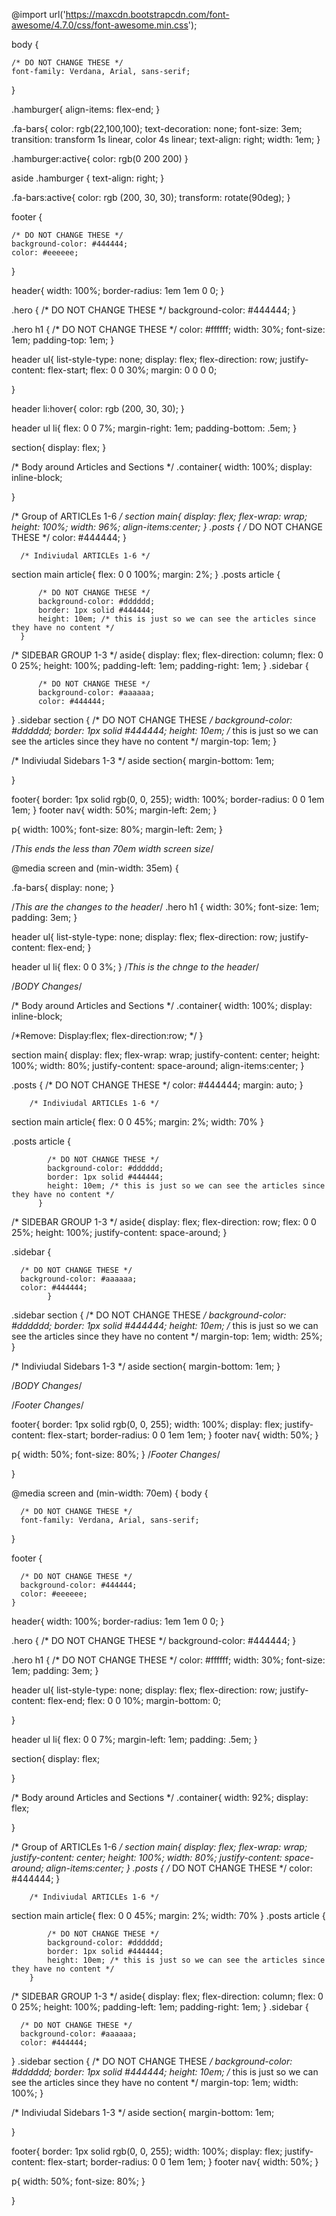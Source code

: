 




@import url('https://maxcdn.bootstrapcdn.com/font-awesome/4.7.0/css/font-awesome.min.css');


body {

    /* DO NOT CHANGE THESE */
    font-family: Verdana, Arial, sans-serif;
}

.hamburger{
  align-items: flex-end;
}

.fa-bars{
  color: rgb(22,100,100);
  text-decoration: none;
  font-size: 3em;
  transition: transform 1s linear, color 4s linear;
  text-align: right;
  width: 1em;
}

.hamburger:active{
  color:  rgb(0 200 200)
}

aside .hamburger {
  text-align: right;
}

.fa-bars:active{
    color: rgb (200, 30, 30);
    transform: rotate(90deg);
}



footer {

    /* DO NOT CHANGE THESE */
    background-color: #444444;
    color: #eeeeee;
  }

header{
width: 100%;
border-radius: 1em 1em 0 0;
}

.hero {
    /* DO NOT CHANGE THESE */
    background-color: #444444;
  }

.hero h1 {
      /* DO NOT CHANGE THESE */
      color: #ffffff;
      width: 30%;
      font-size: 1em;
      padding-top: 1em;
    }

header ul{
  list-style-type: none;
  display: flex;
  flex-direction: row;
  justify-content: flex-start;
  flex: 0 0 30%;
  margin: 0 0 0 0;

}

header li:hover{
    color: rgb (200, 30, 30);
  }

header ul li{
    flex: 0 0 7%;
    margin-right: 1em;
    padding-bottom: .5em;
}

section{
display: flex;
}

/* Body around Articles and Sections */
.container{
  width: 100%;
  display: inline-block;

}

/* Group of ARTICLEs 1-6 */
section main{
  display: flex;
  flex-wrap: wrap;
  height: 100%;
  width: 96%;
  align-items:center;
}
.posts {
        /* DO NOT CHANGE THESE */
        color: #444444;
      }

      /* Indiviudal ARTICLEs 1-6 */
section main article{
  flex: 0 0 100%;
  margin: 2%;
}
.posts article {

          /* DO NOT CHANGE THESE */
          background-color: #dddddd;
          border: 1px solid #444444;
          height: 10em; /* this is just so we can see the articles since they have no content */
      }

/* SIDEBAR GROUP 1-3 */
aside{
  display: flex;
  flex-direction: column;
  flex: 0 0 25%;
  height: 100%;
  padding-left: 1em;
  padding-right: 1em;
}
.sidebar {

          /* DO NOT CHANGE THESE */
          background-color: #aaaaaa;
          color: #444444;
}
.sidebar section {
    /* DO NOT CHANGE THESE */
    background-color: #dddddd;
    border: 1px solid #444444;
    height: 10em; /* this is just so we can see the articles since they have no content */
    margin-top: 1em;
}

/* Indiviudal Sidebars 1-3 */
aside section{
  margin-bottom: 1em;

}






footer{
  border: 1px solid rgb(0, 0, 255);
  width: 100%;
  border-radius: 0 0 1em 1em;
}
footer nav{
  width: 50%;
  margin-left: 2em;
}

p{
  width: 100%;
  font-size: 80%;
  margin-left: 2em;
}



/*This ends the less than 70em width screen size*/

@media screen and (min-width: 35em) {

.fa-bars{
  display: none;
}

/*This are the changes to the header*/
.hero h1 {
          width: 30%;
          font-size: 1em;
          padding: 3em;
        }

header ul{
          list-style-type: none;
          display: flex;
          flex-direction: row;
          justify-content: flex-end;
        }

header ul li{
            flex: 0 0 3%;
        }
        /*This is the chnge to the header*/

/*BODY Changes*/

/* Body around Articles and Sections */
.container{
  width: 100%;
  display: inline-block;

  /*Remove:
  Display:flex;
  flex-direction:row;
  */
          }

  section main{
    display: flex;
    flex-wrap: wrap;
    justify-content: center;
    height: 100%;
    width: 80%;
    justify-content: space-around;
    align-items:center;
              }

  .posts {
          /* DO NOT CHANGE THESE */
          color: #444444;
          margin: auto;
        }

        /* Indiviudal ARTICLEs 1-6 */
  section main article{
    flex: 0 0 45%;
    margin: 2%;
    width: 70%
                      }

  .posts article {

            /* DO NOT CHANGE THESE */
            background-color: #dddddd;
            border: 1px solid #444444;
            height: 10em; /* this is just so we can see the articles since they have no content */
          }

  /* SIDEBAR GROUP 1-3 */
  aside{
    display: flex;
    flex-direction: row;
    flex: 0 0 25%;
    height: 100%;
    justify-content: space-around;
        }


  .sidebar {

      /* DO NOT CHANGE THESE */
      background-color: #aaaaaa;
      color: #444444;
            }


  .sidebar section {
      /* DO NOT CHANGE THESE */
      background-color: #dddddd;
      border: 1px solid #444444;
      height: 10em; /* this is just so we can see the articles since they have no content */
      margin-top: 1em;
      width: 25%;
                  }

  /* Indiviudal Sidebars 1-3 */
  aside section{
    margin-bottom: 1em;
                }

/*BODY Changes*/



/*Footer Changes*/

footer{
  border: 1px solid rgb(0, 0, 255);
  width: 100%;
  display: flex;
  justify-content: flex-start;
  border-radius: 0 0 1em 1em;
      }
footer nav{
  width: 50%;
          }

p{
  width: 50%;
  font-size: 80%;
  }
/*Footer Changes*/

}

@media screen and (min-width: 70em) {
  body {

      /* DO NOT CHANGE THESE */
      font-family: Verdana, Arial, sans-serif;
  }

  footer {

      /* DO NOT CHANGE THESE */
      background-color: #444444;
      color: #eeeeee;
    }

  header{
  width: 100%;
  border-radius: 1em 1em 0 0;
  }

  .hero {
      /* DO NOT CHANGE THESE */
      background-color: #444444;
    }

  .hero h1 {
        /* DO NOT CHANGE THESE */
        color: #ffffff;
        width: 30%;
        font-size: 1em;
        padding: 3em;
      }

  header ul{
    list-style-type: none;
    display: flex;
    flex-direction: row;
    justify-content: flex-end;
    flex: 0 0 10%;
    margin-bottom: 0;


  }

  header ul li{
      flex: 0 0 7%;
      margin-left: 1em;
      padding: .5em;
  }

  section{
  display: flex;


  }

  /* Body around Articles and Sections */
  .container{
    width: 92%;
    display: flex;

  }

  /* Group of ARTICLEs 1-6 */
  section main{
    display: flex;
    flex-wrap: wrap;
    justify-content: center;
    height: 100%;
    width: 80%;
    justify-content: space-around;
    align-items:center;
  }
  .posts {
          /* DO NOT CHANGE THESE */
          color: #444444;
        }

        /* Indiviudal ARTICLEs 1-6 */
  section main article{
    flex: 0 0 45%;
    margin: 2%;
    width: 70%
  }
  .posts article {

            /* DO NOT CHANGE THESE */
            background-color: #dddddd;
            border: 1px solid #444444;
            height: 10em; /* this is just so we can see the articles since they have no content */
        }

  /* SIDEBAR GROUP 1-3 */
  aside{
    display: flex;
    flex-direction: column;
    flex: 0 0 25%;
    height: 100%;
    padding-left: 1em;
    padding-right: 1em;
  }
  .sidebar {

      /* DO NOT CHANGE THESE */
      background-color: #aaaaaa;
      color: #444444;
  }
  .sidebar section {
      /* DO NOT CHANGE THESE */
      background-color: #dddddd;
      border: 1px solid #444444;
      height: 10em; /* this is just so we can see the articles since they have no content */
      margin-top: 1em;
      width: 100%;
  }

  /* Indiviudal Sidebars 1-3 */
  aside section{
    margin-bottom: 1em;

  }






  footer{
    border: 1px solid rgb(0, 0, 255);
    width: 100%;
    display: flex;
    justify-content: flex-start;
    border-radius: 0 0 1em 1em;
  }
  footer nav{
    width: 50%;
  }

  p{
    width: 50%;
    font-size: 80%;
  }


}
